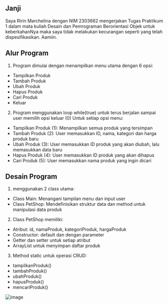 Janji
---
Saya Ririn Marchelina dengan NIM 2303662 mengerjakan Tugas Praktikum 1 dalam mata kuliah Desain dan Pemrograman Berorientasi Objek untuk keberkahanNya maka saya tidak melakukan kecurangan seperti yang telah dispesifikasikan. Aamiin.

Alur Program
---
1. Program dimulai dengan menampilkan menu utama dengan 6 opsi:
- Tampilkan Produk
- Tambah Produk
- Ubah Produk
- Hapus Produk
- Cari Produk
- Keluar
2. Program menggunakan loop while(true) untuk terus berjalan sampai user memilih opsi keluar (0)
Untuk setiap opsi menu:
- Tampilkan Produk (1): Menampilkan semua produk yang tersimpan
- Tambah Produk (2): User memasukkan ID, nama, kategori dan harga produk baru
- Ubah Produk (3): User memasukkan ID produk yang akan diubah, lalu memasukkan data baru
- Hapus Produk (4): User memasukkan ID produk yang akan dihapus
- Cari Produk (5): User memasukkan nama produk yang ingin dicari

Desain Program
---
1.  menggunakan 2 class utama:
- Class Main: Menangani tampilan menu dan input user
- Class PetShop: Mendefinisikan struktur data dan method untuk manipulasi data produk
2. Class PetShop memiliki:
- Atribut: id, namaProduk, kategoriProduk, hargaProduk
- Constructor: default dan dengan parameter
- Getter dan setter untuk setiap atribut
- ArrayList<PetShop> untuk menyimpan daftar produk
3. Method static untuk operasi CRUD:
- tampilkanProduk()
- tambahProduk()
- ubahProduk()
- hapusProduk()
- mencariProduk()

![image](https://github.com/user-attachments/assets/8eda2f10-d845-47b0-a230-7b319bf85151)
